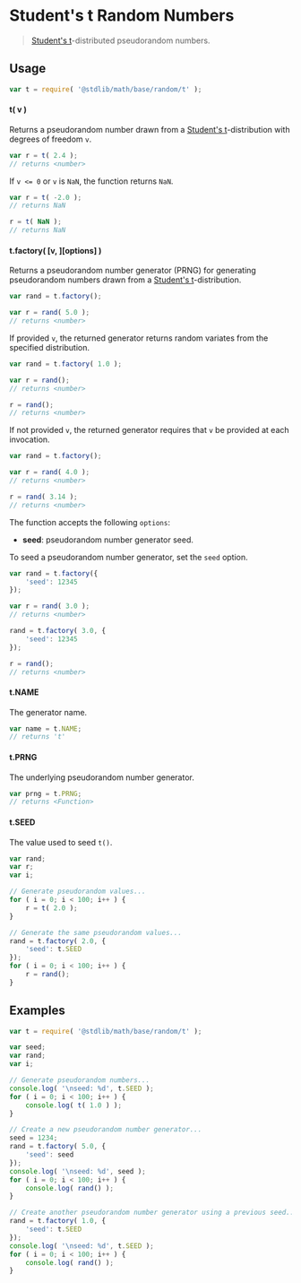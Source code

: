 # Student's t Random Numbers

> [Student's t][t]-distributed pseudorandom numbers.


<section class="usage">

## Usage

``` javascript
var t = require( '@stdlib/math/base/random/t' );
```

#### t( v )

Returns a pseudorandom number drawn from a [Student's t][t]-distribution with degrees of freedom `v`.

``` javascript
var r = t( 2.4 );
// returns <number>
```

If `v <= 0` or `v` is `NaN`, the function returns `NaN`.

``` javascript
var r = t( -2.0 );
// returns NaN

r = t( NaN );
// returns NaN
```

#### t.factory( \[v, \]\[options\] )

Returns a pseudorandom number generator (PRNG) for generating pseudorandom numbers drawn from a [Student's t][t]-distribution.

``` javascript
var rand = t.factory();

var r = rand( 5.0 );
// returns <number>
```

If provided `v`, the returned generator returns random variates from the specified distribution.

``` javascript
var rand = t.factory( 1.0 );

var r = rand();
// returns <number>

r = rand();
// returns <number>
```

If not provided `v`, the returned generator requires that `v` be provided at each invocation.

``` javascript
var rand = t.factory();

var r = rand( 4.0 );
// returns <number>

r = rand( 3.14 );
// returns <number>
```

The function accepts the following `options`:

* __seed__: pseudorandom number generator seed.

To seed a pseudorandom number generator, set the `seed` option.

``` javascript
var rand = t.factory({
    'seed': 12345
});

var r = rand( 3.0 );
// returns <number>

rand = t.factory( 3.0, {
    'seed': 12345
});

r = rand();
// returns <number>
```

#### t.NAME

The generator name.

``` javascript
var name = t.NAME;
// returns 't'
```

#### t.PRNG

The underlying pseudorandom number generator.

``` javascript
var prng = t.PRNG;
// returns <Function>
```

#### t.SEED

The value used to seed `t()`.

``` javascript
var rand;
var r;
var i;

// Generate pseudorandom values...
for ( i = 0; i < 100; i++ ) {
    r = t( 2.0 );
}

// Generate the same pseudorandom values...
rand = t.factory( 2.0, {
    'seed': t.SEED
});
for ( i = 0; i < 100; i++ ) {
    r = rand();
}
```

</section>

<!-- /.usage -->


<section class="examples">

## Examples

``` javascript
var t = require( '@stdlib/math/base/random/t' );

var seed;
var rand;
var i;

// Generate pseudorandom numbers...
console.log( '\nseed: %d', t.SEED );
for ( i = 0; i < 100; i++ ) {
    console.log( t( 1.0 ) );
}

// Create a new pseudorandom number generator...
seed = 1234;
rand = t.factory( 5.0, {
    'seed': seed
});
console.log( '\nseed: %d', seed );
for ( i = 0; i < 100; i++ ) {
    console.log( rand() );
}

// Create another pseudorandom number generator using a previous seed...
rand = t.factory( 1.0, {
    'seed': t.SEED
});
console.log( '\nseed: %d', t.SEED );
for ( i = 0; i < 100; i++ ) {
    console.log( rand() );
}
```

</section>

<!-- /.examples -->


<section class="links">

[t]: https://en.wikipedia.org/wiki/Student%27s_t-distribution

</section>

<!-- /.links -->
